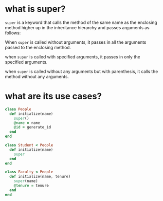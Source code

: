 # what is super?
`super` is a keyword that calls the method of the same name as the enclosing method higher up in the inheritance hierarchy and passes arguments as follows:

When `super` is called without arguments, it passes in all the arguments passed to the enclosing method.

when `super` is called with specified arguments, it passes in only the specified arguments.

when `super` is called without any arguments but with parenthesis, it calls the method without any arguments.

# what are its use cases?

```ruby
class People
  def initialize(name)
    super()
    @name = name
    @id = generate_id
  end
end

class Student < People
  def initialize(name)
    super
  end
end

class Faculty < People
  def initialize(name, tenure)
    super(name)
    @tenure = tenure
  end
end
```
